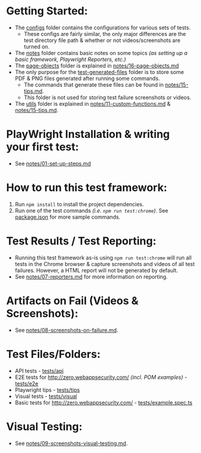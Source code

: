 # Getting Started:

- The [configs](configs) folder contains the configurations for various sets of tests.
  - These configs are fairly similar, the only major differences are the test directory file path & whether or not videos/screenshots are turned on.
- The [notes](notes) folder contains basic notes on some topics _(as setting up a basic framework, Playwright Reporters, etc.)_
- The [page-objects](page-objects) folder is explained in [notes/16-page-objects.md](notes/16-page-objects.md)
- The only purpose for the [test-generated-files](test-generated-files) folder is to store some PDF & PNG files generated after running some commands.
  - The commands that generate these files can be found in [notes/15-tips.md](notes/15-tips.md).
  - This folder is not used for storing test failure screenshots or videos.
- The [utils](utils) folder is explained in [notes/11-custom-functions.md](notes/11-custom-functions.md) & [notes/15-tips.md](notes/15-tips.md).

# PlayWright Installation & writing your first test:

- See [notes/01-set-up-steps.md](notes/01-set-up-steps.md)

# How to run this test framework:

1. Run `npm install` to install the project dependencies.
2. Run one of the test commands _(i.e. `npm run test:chrome`)_. See [package.json](package.json) for more sample commands.

# Test Results / Test Reporting:

- Running this test framework as-is using `npm run test:chrome` will run all tests in the Chrome browser & capture screenshots and videos of all test failures. However, a HTML report will not be generated by default.
- See [notes/07-reporters.md](notes/07-reporters.md) for more information on reporting.

# Artifacts on Fail (Videos & Screenshots):

- See [notes/08-screenshots-on-failure.md](notes/08-screenshots-on-failure.md).

# Test Files/Folders:

- API tests - [tests/api](tests/api)
- E2E tests for http://zero.webappsecurity.com/ _(incl. POM examples)_ - [tests/e2e](tests/e2e)
- Playwright tips - [tests/tips](tests/tips)
- Visual tests - [tests/visual](tests/visual)
- Basic tests for http://zero.webappsecurity.com/ - [tests/example.spec.ts](tests/example.spec.ts)

# Visual Testing:

- See [notes/09-screenshots-visual-testing.md](notes/09-screenshots-visual-testing.md).
